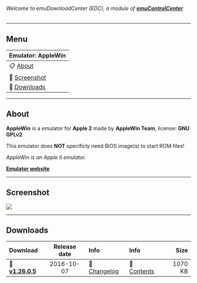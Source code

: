 ###### Welcome to emuDownloadCenter (EDC), a module of [**emuControlCenter**](https://github.com/PhoenixInteractiveNL/emuControlCenter/wiki/)
***
## Menu
| **Emulator: AppleWin** |
|:---------|
| :clipboard: [About](#about) |
| :sunrise: [Screenshot](#screenshot) |
| :floppy_disk: [Downloads](#downloads) |
***
## About
**AppleWin** is a emulator for **Apple 2** made by **AppleWin Team**, license: **GNU GPLv2**

This emulator does **NOT** specificly need BIOS image(s) to start ROM files!

_AppleWin is an Apple II emulator._

[**Emulator website**](http://github.com/AppleWin/AppleWin)
***
## Screenshot
![](https://raw.githubusercontent.com/PhoenixInteractiveNL/emuDownloadCenter/master/hooks/applewin/screen.jpg)
***
## Downloads
| Download | Release date  | Info       | Info       | Size       |
|:---------|:-------------:|:-----------|:-----------|-----------:|
| :floppy_disk: [**v1.26.0.5**](https://github.com/PhoenixInteractiveNL/edc-repo0002/raw/master/applewin/1.26.0.5.7z) | 2016-10-07 | :page_facing_up: [Changelog](https://github.com/PhoenixInteractiveNL/edc-repo0002/blob/master/applewin/1.26.0.5_changelog.txt) | :mag_right: [Contents](https://github.com/PhoenixInteractiveNL/edc-repo0002/blob/master/applewin/1.26.0.5_contents.txt) | 1070 KB |
